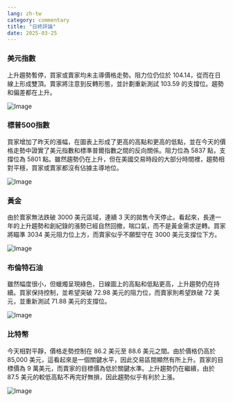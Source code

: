 ```yaml
---
lang: zh-tw
category: commentary
title: "日終評論"
date: 2025-03-25
---
```


### 美元指數

上升趨勢暫停，買家或賣家均未主導價格走勢。阻力位仍位於 104.14，從而在日線上形成雙頂。賣家將注意到反轉形態，並計劃重新測試 103.59 的支撐位。趨勢和偏差都在上升。

![Image](https://markleighedu.github.io/img/Mar-2025/25-Mar-2025/sp500.jpg)

### 標普500指數

買家增加了昨天的漲幅，在圖表上形成了更高的高點和更高的低點，並在今天的價格走勢中證實了美元指數和標準普爾指數之間的反向關係。阻力位為 5837 點，支撐位為 5801 點。雖然趨勢仍在上升，但在美國交易時段的大部分時間裡，趨勢相對平穩，買家或賣家都沒有佔據主導地位。

![Image](https://markleighedu.github.io/img/Mar-2025/25-Mar-2025/gold.jpg)

### 黃金

由於賣家無法跌破 3000 美元區域，連續 3 天的拋售今天停止。看起來，長達一年的上升趨勢和創紀錄的漲勢已經自然回撤，喘口氣，而不是黃金需求逆轉。買家將瞄準 3034 美元阻力位上方，而賣家似乎不願堅守在 3000 美元支撐位下方。

![Image](https://markleighedu.github.io/img/Mar-2025/25-Mar-2025/price.jpg)

### 布倫特石油

雖然幅度很小，但蠟燭呈現綠色，日線圖上的高點和低點更高，上升趨勢仍在持續。買家保持控制，並希望突破 72.98 美元的阻力位，而賣家則希望跌破 72 美元，並重新測試 71.88 美元的支撐位。

![Image](https://markleighedu.github.io/img/Mar-2025/25-Mar-2025/brentoil.jpg)

### 比特幣

今天相對平靜，價格走勢控制在 86.2 美元至 88.6 美元之間。由於價格仍高於 85,000 美元，這看起來是一個關鍵水平，因此交易區間顯然有所上升。買家的目標價為 9 萬美元，而賣家的目標價為低於關鍵水準。上升趨勢仍在繼續，由於 87.5 美元的較低高點不再完好無損，因此趨勢似乎有利於上漲。 

![Image](https://markleighedu.github.io/img/Mar-2025/25-Mar-2025/bitcoin.jpg)

